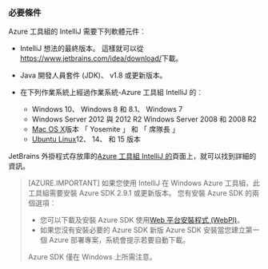 ### <a name="prerequisites"></a>必要條件

Azure 工具組的 IntelliJ 需要下列軟體元件︰

* IntelliJ 想法的最終版本。 這樣就可以從<https://www.jetbrains.com/idea/download/>下載。

* Java 開發人員套件 (JDK)、 v1.8 或更新版本。 

* 在下列作業系統上經過作業系統-Azure 工具組 IntelliJ 的︰
    * Windows 10、 Windows 8 和 8.1、 Windows 7
    * Windows Server 2012 與 2012 R2 Windows Server 2008 和 2008 R2
    * [Mac OS X](http://www.apple.com/osx)版本 「 Yosemite 」 和 「 席隊長 」
    * [Ubuntu Linux](http://www.ubuntu.com)12、 14、 和 15 版本

JetBrains 外掛程式存放庫的[Azure 工具組 IntelliJ 的](https://plugins.jetbrains.com/plugin/8053)頁面上，就可以找到詳細的資訊。

> [AZURE.IMPORTANT] 如果您使用 IntelliJ 在 Windows Azure 工具組，此工具組需要安裝 Azure SDK 2.9.1 或更新版本。 您有安裝 Azure SDK 的兩個選項︰
> 
> * 您可以下載及安裝 Azure SDK 使用[Web 平台安裝程式 (WebPI)](http://go.microsoft.com/fwlink/?LinkID=252838)。
> * 如果您沒有安裝必要的 Azure SDK 新版 Azure SDK 安裝當您建立第一個 Azure 部署專案，系統會提示若要自動下載。
> 
> Azure SDK 僅在 Windows 上所需注意。
